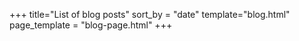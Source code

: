 +++
title="List of blog posts"
sort_by = "date"
template="blog.html"
page_template = "blog-page.html"
+++
